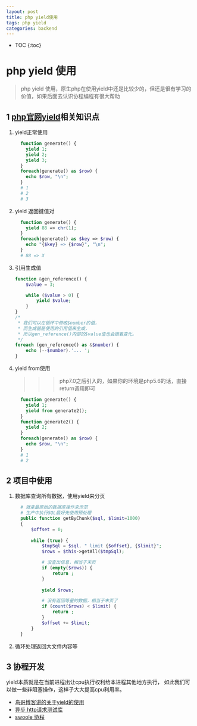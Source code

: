 ```yaml
---
layout: post
title: php yield使用
tags: php yield 
categories: backend
---
```


* TOC
{:toc}

# php yield 使用

> php yield 使用，原生php在使用yield中还是比较少的，但还是很有学习的价值，如果后面去认识协程编程有很大帮助

## 1 <a href="https://www.php.net/manual/zh/language.generators.syntax.php" target="_blank">php官网yield</a>相关知识点

1. yield正常使用

    ```php
      function generate() {
        yield 1;
        yield 2;
        yield 3;
      }
      foreach(generate() as $row) {
        echo $row, "\n";
      }
      # 1
      # 2
      # 3
    ```

2. yield 返回键值对

    ```php
      function generate() {
        yield 88 => chr(1);
      }
      foreach(generate() as $key => $row) {
        echo "{$key} => {$row}", "\n";
      }
      # 88 => X
    ```

3. 引用生成值

    ```php
    function &gen_reference() {
        $value = 3;

        while ($value > 0) {
            yield $value;
        }
    }
    /* 
     * 我们可以在循环中修改$number的值，
     * 而生成器是使用的引用值来生成，
     * 所以gen_reference()内部的$value值也会跟着变化。
     */
    foreach (gen_reference() as &$number) {
        echo (--$number).'... ';
    }
    ```

4. yield from使用

    >>> php7.0之后引入的，如果你的环境是php5.6的话，直接return调用即可

    ```php
      function generate() {
        yield 1;
        yield from generate2();
      }
      function generate2() {
        yield 2;
      }
      foreach(generate() as $row) {
        echo $row, "\n";
      }
      # 1
      # 2
    ```

## 2 项目中使用

1. 数据库查询所有数据，使用yield来分页

    ```php
      # 就拿最原始的数据库操作来示范
      # 生产中执行SQL最好先使用预处理
      public function getByChunk($sql, $limit=1000)
      {
          $offset = 0;
          
          while (true) {
              $tmpSql = $sql. " limit {$offset}, {$limit}";
              $rows = $this->getAll($tmpSql);

              # 没查出信息，相当于末页
              if (empty($rows)) {
                  return ;
              }
              
              yield $rows;

              # 没有返回等量的数据，相当于末页了
              if (count($rows) < $limit) {
                  return ;
              }
              $offset += $limit;
          }
      }
    ```
  
2. 循环处理返回大文件内容等

## 3 协程开发

  yield本质就是在当前进程出让cpu执行权利给本进程其他地方执行，
  如此我们可以做一些非阻塞操作，这样子大大提高cpu利用率。
* <a href="https://www.laruence.com/2015/05/28/3038.html" target="_blank">鸟哥博客讲的关于yield的使用</a>
* <a href="https://github.com/jolicode/asynit" target="_blank">异步 http请求测试库</a>
* <a href="https://www.swoole.com" target="_blank">swoole 协程</a>
